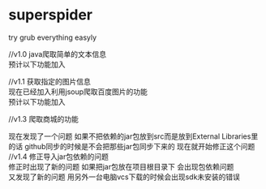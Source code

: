 # superspider
try grub everything easyly

//v1.0 java爬取简单的文本信息</br>
预计以下功能加入</br>

//v1.1 获取指定的图片信息</br>
现在已经加入利用jsoup爬取百度图片的功能</br>
预计以下功能加入</br>

//v1.3 爬取商城的功能</br>

现在发现了一个问题 如果不把依赖的jar包放到src而是放到External Libraries里的话 github同步的时候是不会把那些jar包同步下来的 
现在就开始修正这个问题</br>
//v1.4 修正导入jar包依赖的问题</br>
修正时出现了新的问题 如果把jar包放在项目根目录下 会出现包依赖问题</br>
又发现了新的问题 用另外一台电脑vcs下载的时候会出现sdk未安装的错误






